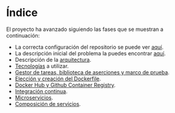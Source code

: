 # Índice
El proyecto ha avanzado siguiendo las fases que se muestran a continuación:
- La correcta configuración del repositorio se puede ver [aquí](./git_config.md).
- La descripción inicial del problema la puedes encontrar [aquí](./descripcion.md).
- Descripción de la [arquitectura](./arquitectura.md).
- [Tecnologías](./tecnologias.md) a utilizar.
- [Gestor de tareas, biblioteca de aserciones y marco de prueba](./gestorTareas_BDD.md).
- [Elección y creación del Dockerfile](./docker.md).
- [Docker Hub y Github Container Registry](./dockerhub.md).
- [Integración continua](./ci.md).
- [Microservicios](./microservicios.md).
- [Composición de servicios](./composicion.md).